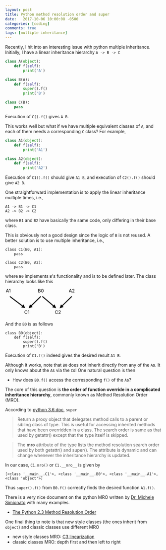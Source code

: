 ```yaml
---
layout: post
title: Python method resolution order and super
date:   2017-10-06 10:00:08 -0500
categories: [coding]
comments: true
tags: [multiple inheritance]
---
```


Recently, I hit into an interesting issue with python multiple inheritance.
Initially, I have a linear inheritance hierarchy `A -> B -> C`


```python
class A(object):
    def f(self):
        print('A')

class B(A):
    def f(self):
        super().f()
        print('B')

class C(B):
    pass
```

Execution of `C().f()` gives `A B`.

This works well but what if we have multiple equivalent classes of `A`,
and each of them needs a corresponding `C` class?
For example,

```python
class A1(object):
    def f(self):
        print('A1')

class A2(object):
    def f(self):
        print('A2')
```
Execution of `C1().f()` should give `A1 B`, and execution of `C2().f()` should give `A2 B`.

One straightforward implementation is to apply the linear inheritance multiple times, i.e.,

```
A1 -> B1 -> C1
A2 -> B2 -> C2
```
where `B1` and `B2` have basically the same code, only differing in their base class.

This is obviously not a good design since the logic of `B` is not reused.
A better solution is to use multiple inheritance, i.e.,

```
class C1(B0, A1):
    pass
    
class C2(B0, A2):
    pass
```
where `B0` implements `B`'s functionality and is to be defined later.
The class hierarchy looks like this

<svg width='230' height='92'>
  <defs>
      <marker id="arrow" viewBox="0 -5 10 10" markerWidth="4" markerHeight="4" refx="5" refy="0" orient="auto" markerUnits="strokeWidth">
      <path d="M0,-5 L10,0 L0,5" />
      </marker>
  </defs>
    <text x='10' y='13' text-anchor='middle' font-size='15'> A1 </text>
    <line x1="15" y1="26" x2="60" y2="60" stroke="#000" stroke-width="3" marker-end="url(#arrow)" />
    <text x='115' y='13' text-anchor='middle' font-size='15'> B0 </text>
    <line x1="115" y1="26" x2="80" y2="60" stroke="#000" stroke-width="3" marker-end="url(#arrow)" />
    <line x1="120" y1="26" x2="160" y2="60" stroke="#000" stroke-width="3" marker-end="url(#arrow)" />
    <text x='215' y='13' text-anchor='middle' font-size='15'> A2 </text>
    <line x1="215" y1="26" x2="180" y2="60" stroke="#000" stroke-width="3" marker-end="url(#arrow)" />]
    <text x='70' y='82' text-anchor='middle' font-size='15'> C1 </text>
    <text x='170' y='82' text-anchor='middle' font-size='15'> C2 </text>
</svg>

And the `B0` is as follows
```
class B0(object):
    def f(self):
        super().f()
        print('B')
```
Execution of `C1.f()` indeed gives the desired result `A1 B`.

Although it works, note that `B0` does not inherit directly from any of the `A`s.
It only knows about the `A`s via the `C`s!
One natural question is then

* How does `B0.f()` access the corresponding `f()` of the `A`s?

The core of this question is **the order of function override in a complicated inheritance hierarchy**,
commonly known as Method Resolution Order (MRO).

According to [python 3.6 doc](https://docs.python.org/3.6/library/functions.html#super), `super`

> Return a proxy object that delegates method calls to a parent or sibling class of type. This is useful for accessing inherited methods that have been overridden in a class. The search order is same as that used by getattr() except that the type itself is skipped.

> The __mro__ attribute of the type lists the method resolution search order used by both getattr() and super(). The attribute is dynamic and can change whenever the inheritance hierarchy is updated.

In our case, `C1.mro()` or `C1.__mro__` is given by

```
[<class '__main__.C1'>, <class '__main__.B0'>, <class '__main__.A1'>, <class 'object'>]
```

Thus `super().f()` from `B0.f()` correctly finds the desired function `A1.f()`.

There is a very nice document on the python MRO written by [Dr. Michele Simionato](http://www.phyast.pitt.edu/~micheles/) with many examples.

* [The Python 2.3 Method Resolution Order](https://www.python.org/download/releases/2.3/mro/)

One final thing to note is that new style classes (the ones inherit from `object`) and classic classes use different MRO

* new style classes MRO: [C3 linearization](https://en.wikipedia.org/wiki/C3_linearization)
* classic classes MRO: depth first and then left to right
